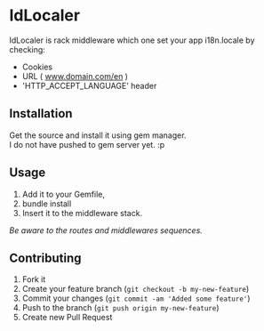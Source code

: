 # IdLocaler

IdLocaler is rack middleware which one set your app i18n.locale by checking:    

* Cookies
* URL ( www.domain.com/en )
* 'HTTP_ACCEPT_LANGUAGE' header


## Installation

Get the source and install it using gem manager.     
I do not have pushed to gem server yet. :p     


## Usage

1. Add it to your Gemfile,
2. bundle install 
3. Insert it to the middleware stack. 

_Be aware to the routes and middlewares sequences._

## Contributing

1. Fork it
2. Create your feature branch (`git checkout -b my-new-feature`)
3. Commit your changes (`git commit -am 'Added some feature'`)
4. Push to the branch (`git push origin my-new-feature`)
5. Create new Pull Request
